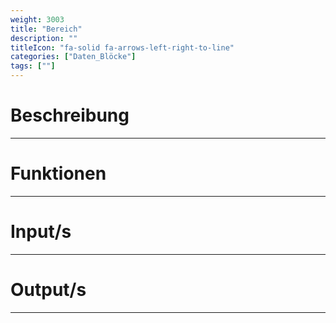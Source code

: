 ```yaml
---
weight: 3003
title: "Bereich"
description: ""
titleIcon: "fa-solid fa-arrows-left-right-to-line"
categories: ["Daten_Blöcke"]
tags: [""]
---
```



# Beschreibung
---

# Funktionen
---

# Input/s
---

# Output/s
---
